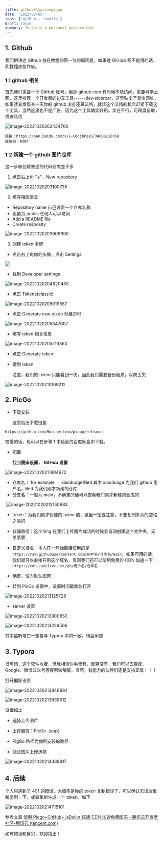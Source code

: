 ```yaml
---
title: github+typora+picgo
date: '2022-03-08'
tags: ['github', 'config']
draft: false
summary: To Build a personal picture bed
---
```


## 1. Github

我们把讲述 Github 放在教程的第一位的原因是，如果连 GitHub 都不能用的话，此教程直接作废。

### 1.1 github 相关

首先我们需要一个 GitHub 账号，但是 github.com 有时候不能访问，需要科学上网，这里推荐一个开发者的边车工具------dev-sidercar，这里贴出了具体网址，如果读者发现某一天你的 github 浏览还算流畅，就趁这个流畅的机会赶紧下载这个工具，当然这里也不是广告，因为这个工具确实好用。实在不行，可网盘自取，或者私信

![image-20221020202434700](https://raw.githubusercontent.com/XIAOZHUXUEJAVA/GraphBed/main/img/202210202024741.png)

```
链接：https://pan.baidu.com/s/1-C0cjbPqa5734OOGii0n5Q
提取码：0307
```

### 1.2 新建一个 github 图片仓库

这一步和创建普通的代码仓库差不多

1. 点击右上角 "+"，New repository

![image-20221020203100735](https://raw.githubusercontent.com/XIAOZHUXUEJAVA/GraphBed/main/img/202210202031772.png)

2. 填写相应信息

- Repository name 自己设置一个仓库名称
- 设置为 public 任何人可以访问
- Add a README file
- Create resposity

![image-20221020203909690](https://raw.githubusercontent.com/XIAOZHUXUEJAVA/GraphBed/main/img/202210202039765.png)

3. 创建 token 令牌

- 点击右上角你的头像，点击 Settings

![](https://raw.githubusercontent.com/XIAOZHUXUEJAVA/GraphBed/main/img/202210202043780.png)

- 找到 Developer settings

![image-20221020204820483](https://raw.githubusercontent.com/XIAOZHUXUEJAVA/GraphBed/main/img/202210202048522.png)

- 点击 Tokens(classic)

![image-20221020205019557](https://raw.githubusercontent.com/XIAOZHUXUEJAVA/GraphBed/main/img/202210202050592.png)

- 点击 Generate new token 创建即可

![image-20221020205347007](https://raw.githubusercontent.com/XIAOZHUXUEJAVA/GraphBed/main/img/202210202053044.png)

- 填写 token 相关信息

![image-20221020205716360](https://raw.githubusercontent.com/XIAOZHUXUEJAVA/GraphBed/main/img/202210202057432.png)

- 点击 Generate token

- 得到 token

  注意，我们的 token 只能看到一次，因此我们需要备份起来，以防丢失

![image-20221020210109212](https://raw.githubusercontent.com/XIAOZHUXUEJAVA/GraphBed/main/img/202210202101251.png)

## 2. PicGo

- 下载安装

  这里给出下载链接

```
https://github.com/Molunerfinn/picgo/releases
```

较慢的话，也可以在步骤 1 中给到的百度网盘中下载。

- 配置

  找到**图床设置**， **GitHub 设置**

![image-20221020211804972](https://raw.githubusercontent.com/XIAOZHUXUEJAVA/GraphBed/main/img/202210202118027.png)

- 仓库名： for example ： xiaoduoge/Bed 其中 xiaoduoge 为我们 github 用户名，Bed 为我们刚才新建的仓库
- 分支名：一般为 main，不确定的话可以查看我们刚才新建的仓库的

​ ![image-20221020212150683](https://raw.githubusercontent.com/XIAOZHUXUEJAVA/GraphBed/main/img/202210202121727.png)

- token：为我们刚才创建的 token 值，这里一定要注意，不要复制多余的空格之类的
- 存储路径：这个/img 在我们上传图片成功的时候会自动创建这个文件夹，无关紧要
- 自定义域名：本人在一开始直接使用的是`https://raw.githubusercontent.com/用户名/仓库名/main`，如果可用的话，我们就可以直接只用这个域名，否则我们还可以使用免费的 CDN 加速一下：`https://cdn.jsdelivr.net/gh/用户名/仓库名`
- 确定，设为默认图床

- 转到 PicGo 设置中，设置时间戳重名打开

![image-20221020213125728](https://raw.githubusercontent.com/XIAOZHUXUEJAVA/GraphBed/main/img/202210202131783.png)

- server 设置

![image-20221020213300853](https://raw.githubusercontent.com/XIAOZHUXUEJAVA/GraphBed/main/img/202210202133906.png)

![image-20221020213229506](https://raw.githubusercontent.com/XIAOZHUXUEJAVA/GraphBed/main/img/202210202132545.png)

其中监听端口一定要与 Typora 中的一致，待会阐述

## 3. Typora

很可惜，这个软件收费，但我相信你手里有，就算没有，我们可以去百度、Google、微信公众号等搜索破解版，当然，有能力的伙伴们还是支持正版！！！

打开偏好设置

![image-20221020213848884](https://raw.githubusercontent.com/XIAOZHUXUEJAVA/GraphBed/main/img/202210202138928.png)

![image-20221020213939612](https://raw.githubusercontent.com/XIAOZHUXUEJAVA/GraphBed/main/img/202210202139681.png)

设置如上

- 选择上传图片

- 上传服务：PicGo（app）
- PigGo 路径为你所安装的路径

- 验证图片上传选项

![image-20221020214338917](https://raw.githubusercontent.com/XIAOZHUXUEJAVA/GraphBed/main/img/202210202143966.png)

## 4. 后续

个人只遇到了 401 的错误，大概率是你的 token 复制错误了，可以确认无误后重新复制一下，或者重新生成一个 token。如下

![image-20221020214715101](https://raw.githubusercontent.com/XIAOZHUXUEJAVA/GraphBed/main/img/202210202147152.png)

参考文章 [使用 Picgo+GitHub+ jsDelivr 搭建 CDN 加速免费图床 - 腾讯云开发者社区-腾讯云 (tencent.com)](https://cloud.tencent.com/developer/article/1651601)

如有错误和冒犯，欢迎指正！
